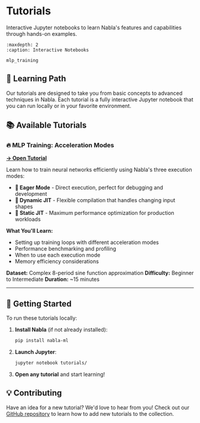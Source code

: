# Tutorials

Interactive Jupyter notebooks to learn Nabla's features and capabilities through hands-on examples.

```{toctree}
:maxdepth: 2
:caption: Interactive Notebooks

mlp_training
```

## 🎯 Learning Path

Our tutorials are designed to take you from basic concepts to advanced techniques in Nabla. Each tutorial is a fully interactive Jupyter notebook that you can run locally or in your favorite environment.

## 📚 Available Tutorials

### 🔥 MLP Training: Acceleration Modes

**[→ Open Tutorial](mlp_training)**

Learn how to train neural networks efficiently using Nabla's three execution modes:

- **🐢 Eager Mode** - Direct execution, perfect for debugging and development
- **🏃 Dynamic JIT** - Flexible compilation that handles changing input shapes
- **🚀 Static JIT** - Maximum performance optimization for production workloads

**What You'll Learn:**
- Setting up training loops with different acceleration modes
- Performance benchmarking and profiling
- When to use each execution mode
- Memory efficiency considerations

**Dataset:** Complex 8-period sine function approximation
**Difficulty:** Beginner to Intermediate
**Duration:** ~15 minutes

---

## 🚀 Getting Started

To run these tutorials locally:

1. **Install Nabla** (if not already installed):
   ```bash
   pip install nabla-ml
   ```

2. **Launch Jupyter**:
   ```bash
   jupyter notebook tutorials/
   ```

3. **Open any tutorial** and start learning!

## 💡 Contributing

Have an idea for a new tutorial? We'd love to hear from you! Check out our [GitHub repository](https://github.com/nabla-ml/nabla) to learn how to add new tutorials to the collection.